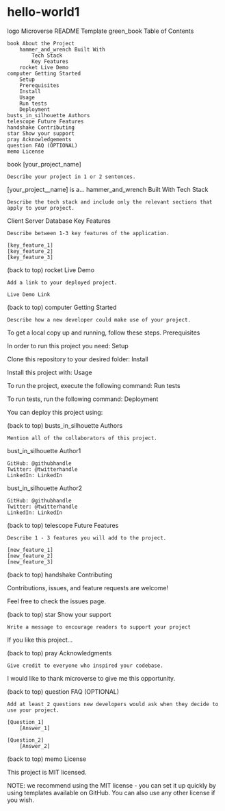 # hello-world1
logo
Microverse README Template
green_book Table of Contents

    book About the Project
        hammer_and_wrench Built With
            Tech Stack
            Key Features
        rocket Live Demo
    computer Getting Started
        Setup
        Prerequisites
        Install
        Usage
        Run tests
        Deployment
    busts_in_silhouette Authors
    telescope Future Features
    handshake Contributing
    star Show your support
    pray Acknowledgements
    question FAQ (OPTIONAL)
    memo License

book [your_project_name]

    Describe your project in 1 or 2 sentences.

[your_project__name] is a...
hammer_and_wrench Built With
Tech Stack

    Describe the tech stack and include only the relevant sections that apply to your project.

Client
Server
Database
Key Features

    Describe between 1-3 key features of the application.

    [key_feature_1]
    [key_feature_2]
    [key_feature_3]

(back to top)
rocket Live Demo

    Add a link to your deployed project.

    Live Demo Link

(back to top)
computer Getting Started

    Describe how a new developer could make use of your project.

To get a local copy up and running, follow these steps.
Prerequisites

In order to run this project you need:
Setup

Clone this repository to your desired folder:
Install

Install this project with:
Usage

To run the project, execute the following command:
Run tests

To run tests, run the following command:
Deployment

You can deploy this project using:

(back to top)
busts_in_silhouette Authors

    Mention all of the collaborators of this project.

bust_in_silhouette Author1

    GitHub: @githubhandle
    Twitter: @twitterhandle
    LinkedIn: LinkedIn

bust_in_silhouette Author2

    GitHub: @githubhandle
    Twitter: @twitterhandle
    LinkedIn: LinkedIn

(back to top)
telescope Future Features

    Describe 1 - 3 features you will add to the project.

    [new_feature_1]
    [new_feature_2]
    [new_feature_3]

(back to top)
handshake Contributing

Contributions, issues, and feature requests are welcome!

Feel free to check the issues page.

(back to top)
star Show your support

    Write a message to encourage readers to support your project

If you like this project...

(back to top)
pray Acknowledgments

    Give credit to everyone who inspired your codebase.

I would like to thank microverse to give me this opportunity.

(back to top)
question FAQ (OPTIONAL)

    Add at least 2 questions new developers would ask when they decide to use your project.

    [Question_1]
        [Answer_1]

    [Question_2]
        [Answer_2]

(back to top)
memo License

This project is MIT licensed.

NOTE: we recommend using the MIT license - you can set it up quickly by using templates available on GitHub. You can also use any other license if you wish.

